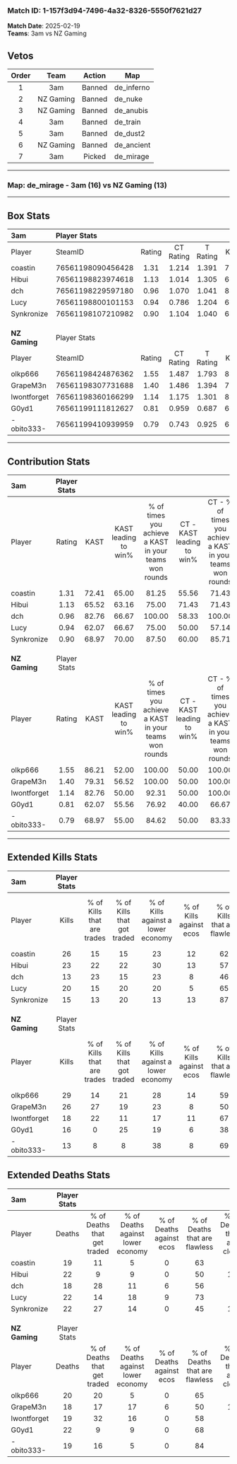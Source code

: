 ### Match ID: 1-157f3d94-7496-4a32-8326-5550f7621d27  
**Match Date**: 2025-02-19  
**Teams**: 3am vs NZ Gaming  

## Vetos  

| Order | Team | Action | Map |
| :---: | :--: | :----: | --- |
| 1 | 3am | Banned | de_inferno |
| 2 | NZ Gaming | Banned | de_nuke |
| 3 | NZ Gaming | Banned | de_anubis |
| 4 | 3am | Banned | de_train |
| 5 | 3am | Banned | de_dust2 |
| 6 | NZ Gaming | Banned | de_ancient |
| 7 | 3am | Picked | de_mirage |

---  

### **Map**: de_mirage - 3am (16) vs NZ Gaming (13)  
---  

## Box Stats  

| **3am**       | Player Stats      |        |           |          |       |       |       |         |        |      |     |
| :- | :- | :-: | :-: | :-: | :-: | :-: | :-: | :-: | :-: | :-: | :-: |
| Player        | SteamID           | Rating | CT Rating | T Rating | KAST  |  ADR  | Kills | Assists | Deaths | K/D  | HS% |
| coastin       | 76561198090456428 |  1.31  |   1.214   |  1.391   | 72.41 | 86.6  |  26   |    5    |   19   | 1.37 | 46  |
| Hibui         | 76561198823974618 |  1.13  |   1.014   |  1.305   | 65.52 | 91.5  |  23   |    4    |   22   | 1.05 | 47  |
| dch           | 76561198229597180 |  0.96  |   1.070   |  1.041   | 82.76 | 62.9  |  13   |   11    |   18   | 0.72 | 69  |
| Lucy          | 76561198800101153 |  0.94  |   0.786   |  1.204   | 62.07 | 67.7  |  20   |    5    |   22   | 0.91 | 55  |
| Synkronize    | 76561198107210982 |  0.90  |   1.104   |  1.040   | 68.97 | 79.6  |  15   |   10    |   22   | 0.68 | 46  |
|               |                   |        |           |          |       |       |       |         |        |      |     |
|               |                   |        |           |          |       |       |       |         |        |      |     |
|               |                   |        |           |          |       |       |       |         |        |      |     |
| **NZ Gaming** | Player Stats      |        |           |          |       |       |       |         |        |      |     |
| Player        | SteamID           | Rating | CT Rating | T Rating | KAST  |  ADR  | Kills | Assists | Deaths | K/D  | HS% |
| olkp666       | 76561198424876362 |  1.55  |   1.487   |  1.793   | 86.21 | 102.8 |  29   |    9    |   20   | 1.45 | 17  |
| GrapeM3n      | 76561198307731688 |  1.40  |   1.486   |  1.394   | 79.31 | 90.4  |  26   |    7    |   18   | 1.44 | 42  |
| lwontforget   | 76561198360166299 |  1.14  |   1.175   |  1.301   | 82.76 | 81.3  |  18   |    8    |   19   | 0.95 | 50  |
| G0yd1         | 76561199111812627 |  0.81  |   0.959   |  0.687   | 62.07 | 66.1  |  16   |    3    |   22   | 0.73 | 43  |
| -obito333-    | 76561199410939959 |  0.79  |   0.743   |  0.925   | 68.97 | 51.1  |  13   |    8    |   19   | 0.68 | 23  |
---  

## Contribution Stats  

| **3am**       | Player Stats |       |                      |                                                        |                           |                                                             |                          |                                                            |
| :- | :-: | :-: | :-: | :-: | :-: | :-: | :-: | :-: |
| Player        |    Rating    | KAST  | KAST leading to win% | % of times you achieve a KAST in your teams won rounds | CT - KAST leading to win% | CT - % of times you achieve a KAST in your teams won rounds | T - KAST leading to win% | T - % of times you achieve a KAST in your teams won rounds |
| coastin       |     1.31     | 72.41 |        65.00         |                         81.25                          |           55.56           |                            71.43                            |          72.73           |                           88.89                            |
| Hibui         |     1.13     | 65.52 |        63.16         |                         75.00                          |           71.43           |                            71.43                            |          58.33           |                           77.78                            |
| dch           |     0.96     | 82.76 |        66.67         |                         100.00                         |           58.33           |                           100.00                            |          75.00           |                           100.00                           |
| Lucy          |     0.94     | 62.07 |        66.67         |                         75.00                          |           50.00           |                            57.14                            |          80.00           |                           88.89                            |
| Synkronize    |     0.90     | 68.97 |        70.00         |                         87.50                          |           60.00           |                            85.71                            |          80.00           |                           88.89                            |
|               |              |       |                      |                                                        |                           |                                                             |                          |                                                            |
|               |              |       |                      |                                                        |                           |                                                             |                          |                                                            |
|               |              |       |                      |                                                        |                           |                                                             |                          |                                                            |
| **NZ Gaming** | Player Stats |       |                      |                                                        |                           |                                                             |                          |                                                            |
| Player        |    Rating    | KAST  | KAST leading to win% | % of times you achieve a KAST in your teams won rounds | CT - KAST leading to win% | CT - % of times you achieve a KAST in your teams won rounds | T - KAST leading to win% | T - % of times you achieve a KAST in your teams won rounds |
| olkp666       |     1.55     | 86.21 |        52.00         |                         100.00                         |           50.00           |                           100.00                            |          53.85           |                           100.00                           |
| GrapeM3n      |     1.40     | 79.31 |        56.52         |                         100.00                         |           50.00           |                           100.00                            |          63.64           |                           100.00                           |
| lwontforget   |     1.14     | 82.76 |        50.00         |                         92.31                          |           50.00           |                           100.00                            |          50.00           |                           85.71                            |
| G0yd1         |     0.81     | 62.07 |        55.56         |                         76.92                          |           40.00           |                            66.67                            |          75.00           |                           85.71                            |
| -obito333-    |     0.79     | 68.97 |        55.00         |                         84.62                          |           50.00           |                            83.33                            |          60.00           |                           85.71                            |
---  

## Extended Kills Stats  

| **3am**       | Player Stats |                            |                            |                                    |                         |                              |                                 |                                       |                    |           |
| :- | :-: | :-: | :-: | :-: | :-: | :-: | :-: | :-: | :-: | :-: |
| Player        |    Kills     | % of Kills that are trades | % of Kills that got traded | % of Kills against a lower economy | % of Kills against ecos | % of Kills that are flawless | % of Kills that are close duels | % of Kills that are assisted by flash | Pistol Round Kills | AWP Kills |
| coastin       |      26      |             15             |             15             |                 23                 |           12            |              62              |                8                |                   8                   |         0          |     1     |
| Hibui         |      23      |             22             |             22             |                 30                 |           13            |              57              |                4                |                   0                   |         0          |     1     |
| dch           |      13      |             23             |             15             |                 23                 |            8            |              46              |                0                |                   0                   |         0          |     1     |
| Lucy          |      20      |             15             |             20             |                 20                 |            5            |              65              |                5                |                  15                   |         4          |     1     |
| Synkronize    |      15      |             13             |             20             |                 13                 |           13            |              87              |                7                |                   0                   |         0          |     3     |
|               |              |                            |                            |                                    |                         |                              |                                 |                                       |                    |           |
|               |              |                            |                            |                                    |                         |                              |                                 |                                       |                    |           |
|               |              |                            |                            |                                    |                         |                              |                                 |                                       |                    |           |
| **NZ Gaming** | Player Stats |                            |                            |                                    |                         |                              |                                 |                                       |                    |           |
| Player        |    Kills     | % of Kills that are trades | % of Kills that got traded | % of Kills against a lower economy | % of Kills against ecos | % of Kills that are flawless | % of Kills that are close duels | % of Kills that are assisted by flash | Pistol Round Kills | AWP Kills |
| olkp666       |      29      |             14             |             21             |                 28                 |           14            |              59              |                0                |                   0                   |         13         |     0     |
| GrapeM3n      |      26      |             27             |             19             |                 23                 |            8            |              50              |               12                |                   0                   |         0          |     3     |
| lwontforget   |      18      |             22             |             11             |                 17                 |           11            |              67              |               11                |                   6                   |         0          |     1     |
| G0yd1         |      16      |             0              |             25             |                 19                 |            6            |              38              |                0                |                   0                   |         0          |     0     |
| -obito333-    |      13      |             8              |             8              |                 38                 |            8            |              69              |               23                |                   0                   |         1          |     1     |
## Extended Deaths Stats  

| **3am**       | Player Stats |                             |                                   |                          |                               |                            |                           |               |
| :- | :-: | :-: | :-: | :-: | :-: | :-: | :-: | :-: |
| Player        |    Deaths    | % of Deaths that get traded | % of Deaths against lower economy | % of Deaths against ecos | % of Deaths that are flawless | % of Deaths that are close | % of Deaths while blinded | Deaths to AWP |
| coastin       |      19      |             11              |                 5                 |            0             |              63               |             5              |             0             |       5       |
| Hibui         |      22      |              9              |                 9                 |            0             |              50               |             14             |             5             |       4       |
| dch           |      18      |             28              |                11                 |            6             |              56               |             6              |             0             |       4       |
| Lucy          |      22      |             14              |                18                 |            9             |              73               |             0              |             0             |       0       |
| Synkronize    |      22      |             27              |                14                 |            0             |              45               |             14             |             0             |       1       |
|               |              |                             |                                   |                          |                               |                            |                           |               |
|               |              |                             |                                   |                          |                               |                            |                           |               |
|               |              |                             |                                   |                          |                               |                            |                           |               |
| **NZ Gaming** | Player Stats |                             |                                   |                          |                               |                            |                           |               |
| Player        |    Deaths    | % of Deaths that get traded | % of Deaths against lower economy | % of Deaths against ecos | % of Deaths that are flawless | % of Deaths that are close | % of Deaths while blinded | Deaths to AWP |
| olkp666       |      20      |             20              |                 5                 |            0             |              65               |             5              |             5             |       1       |
| GrapeM3n      |      18      |             17              |                17                 |            6             |              50               |             11             |             0             |       1       |
| lwontforget   |      19      |             32              |                16                 |            0             |              58               |             5              |            16             |       0       |
| G0yd1         |      22      |              9              |                 9                 |            0             |              68               |             0              |             5             |       1       |
| -obito333-    |      19      |             16              |                 5                 |            0             |              84               |             5              |             0             |       1       |
